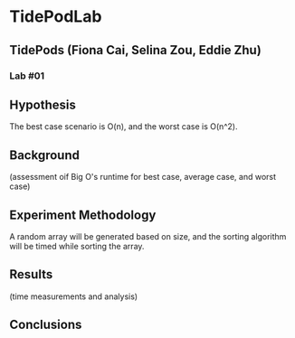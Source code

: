 # TidePodLab
## TidePods (Fiona Cai, Selina Zou, Eddie Zhu)
### Lab #01

## Hypothesis
The best case scenario is O(n), and the worst case is O(n^2).

## Background
(assessment oif Big O's runtime for best case, average case, and worst case)

## Experiment Methodology
A random array will be generated based on size, and the sorting algorithm will be timed while sorting the array. 

## Results 
(time measurements and analysis)

## Conclusions

